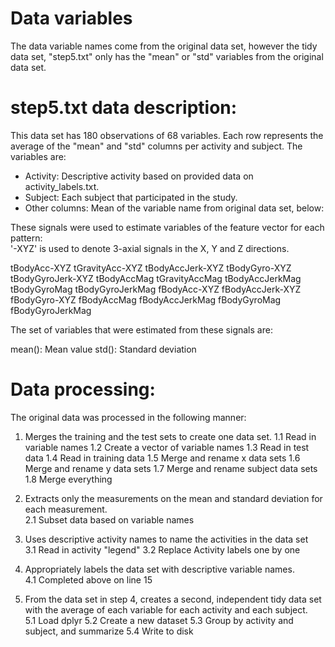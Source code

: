 Data variables
=================

The data variable names come from the original data set, however the tidy data set, "step5.txt" only has the "mean" or "std" variables from the original data set.

step5.txt data description:
=================

This data set has 180 observations of 68 variables. Each row represents the average of the "mean" and "std" columns per activity and subject. The variables are:

- Activity: Descriptive activity based on provided data on activity_labels.txt.
- Subject: Each subject that participated in the study.
- Other columns: Mean of the variable name from original data set, below:

These signals were used to estimate variables of the feature vector for each pattern:  
'-XYZ' is used to denote 3-axial signals in the X, Y and Z directions.

tBodyAcc-XYZ
tGravityAcc-XYZ
tBodyAccJerk-XYZ
tBodyGyro-XYZ
tBodyGyroJerk-XYZ
tBodyAccMag
tGravityAccMag
tBodyAccJerkMag
tBodyGyroMag
tBodyGyroJerkMag
fBodyAcc-XYZ
fBodyAccJerk-XYZ
fBodyGyro-XYZ
fBodyAccMag
fBodyAccJerkMag
fBodyGyroMag
fBodyGyroJerkMag

The set of variables that were estimated from these signals are: 

mean(): Mean value
std(): Standard deviation

Data processing:
=================

The original data was processed in the following manner:

 1. Merges the training and the test sets to create one data set. 
 1.1 Read in variable names
 1.2 Create a vector of variable names
 1.3 Read in test data
 1.4 Read in training data
 1.5 Merge and rename x data sets
 1.6 Merge and rename y data sets
 1.7 Merge and rename subject data sets
 1.8 Merge everything

 2. Extracts only the measurements on the mean and standard deviation for each measurement.                                                          
 2.1 Subset data based on variable names

 3. Uses descriptive activity names to name the activities in the data set  
 3.1 Read in activity "legend"
 3.2 Replace Activity labels one by one

 4. Appropriately labels the data set with descriptive variable names.      
 4.1 Completed above on line 15

 5. From the data set in step 4, creates a second, independent tidy data set with the average of each variable for each activity and each subject.  
 5.1 Load dplyr
 5.2 Create a new dataset 
 5.3 Group by activity and subject, and summarize
 5.4 Write to disk





